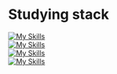 <h1>Studying stack</h1>

[![My Skills](https://skillicons.dev/icons?i=html,css,js&theme=dark)](https://skillicons.dev) <br>
[![My Skills](https://skillicons.dev/icons?i=tailwind,ts,react&theme=dark)](https://skillicons.dev) <br>
[![My Skills](https://skillicons.dev/icons?i=ubuntu,windows,apple&theme=dark)](https://skillicons.dev) <br>
[![My Skills](https://skillicons.dev/icons?i=java,mysql,mongo&theme=dark)](https://skillicons.dev) 




